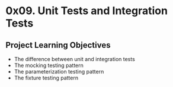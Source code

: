 # 0x09. Unit Tests and Integration Tests

## Project Learning Objectives
* The difference between unit and integration tests
* The mocking testing pattern
* The parameterization testing pattern
* The fixture testing pattern
